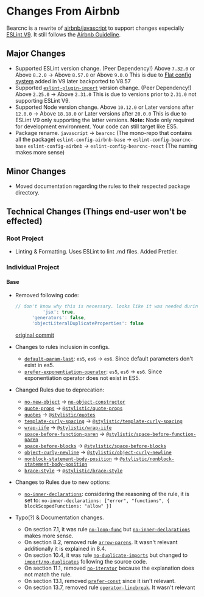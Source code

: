 # Changes From Airbnb

Bearcnc is a rewrite of [airbnb/javascript](https://github.com/airbnb/javascript) to support changes especially [ESLint V9](https://eslint.org/blog/2024/04/eslint-v9.0.0-released/). It still follows the [Airbnb Guideline](https://airbnb.io/javascript/).

## Major Changes

- Supported ESLint version change. (Peer Dependency!)
  Above `7.32.0` or Above `8.2.0` → Above `8.57.0` or Above `9.0.0` 
  This is due to [Flat config system](https://eslint.org/blog/2022/08/new-config-system-part-2/) added in V9 later backported to V8.57
- Supported [`eslint-plugin-import`](https://www.npmjs.com/package/eslint-plugin-import) version change. (Peer Dependency!)
  Above `2.25.0` → Above `2.31.0`
  This is due to versions prior to `2.31.0` not supporting ESLint V9.
- Supported Node version change.
  Above `10.12.0` or Later versions after `12.0.0` → Above `18.18.0` or Later versions after `20.0.0`
  This is due to ESLint V9 only supporting the latter versions.
  **Note:** Node only required for development environment. Your code can still target like ES5.
- Package rename.
  `javascript` → `bearcnc` (The mono-repo that contains all the package)
  `eslint-config-airbnb-base` → `eslint-config-bearcnc-base`
  `eslint-config-airbnb` → `eslint-config-bearcnc-react` (The naming makes more sense)

## Minor Changes

- Moved documentation regarding the rules to their respected package directory.

## Technical Changes (Things end-user won't be effected)

### Root Project

- Linting & Formatting.
  Uses ESLint to lint .md files. Added Prettier.

### Individual Project

#### Base

- Removed following code:
  ```js
  // don't know why this is necessary. looks like it was needed during eslint V2
  			'jsx': true,
        'generators': false,
        'objectLiteralDuplicateProperties': false
  ```

  [original commit](https://github.com/airbnb/javascript/commit/75807b9d5ead326be45f4719d81bda52d2bbb32a)

- Changes to rules inclusion in configs.
  - [`default-param-last`](https://eslint.org/docs/latest/rules/default-param-last): `es5`, `es6` → `es6`. Since default parameters don't exist in es5.
  - [`prefer-exponentiation-operator`](https://eslint.org/docs/latest/rules/prefer-exponentiation-operator): `es5`, `es6` → `es6`. Since exponentiation operator does not exist in ES5.

- Changed Rules due to deprecation:
  - [`no-new-object`](https://eslint.org/docs/latest/rules/no-new-object) → [`no-object-constructor`](https://eslint.org/docs/latest/rules/no-object-constructor)
  - [`quote-props`](https://eslint.org/docs/latest/rules/quote-props) → [`@stylistic/quote-props`](https://eslint.style/rules/quote-props)
  -  [`quotes`](https://eslint.org/docs/latest/rules/no-new-object) → [`@stylistic/quotes`](https://eslint.style/rules/quote-props)
  - [`template-curly-spacing`](https://eslint.org/docs/latest/rules/template-curly-spacing) → [`@stylistic/template-curly-spacing`](https://eslint.style/rules/template-curly-spacing)
  -  [`wrap-iife`](https://eslint.org/docs/latest/rules/wrap-iife) → [`@stylistic/wrap-iife`](https://eslint.style/rules/wrap-iife)
  -  [`space-before-function-paren`](https://eslint.org/docs/latest/rules/space-before-function-paren) → [`@stylistic/space-before-function-paren`](https://eslint.style/rules/space-before-function-paren)
  -  [`space-before-blocks`](https://eslint.org/docs/latest/rules/space-before-blocks) → [`@stylistic/space-before-blocks`](https://eslint.style/rules/space-before-blocks)
  -  [`object-curly-newline`](https://eslint.org/docs/latest/rules/object-curly-newline) → [`@stylistic/object-curly-newline`](https://eslint.style/rules/object-curly-newline)
  -  [`nonblock-statement-body-position`](https://eslint.org/docs/latest/rules/nonblock-statement-body-position) → [`@stylistic/nonblock-statement-body-position`](https://eslint.style/rules/nonblock-statement-body-position)
  -  [`brace-style`](https://eslint.org/docs/latest/rules/brace-style) → [`@stylistic/brace-style`](https://eslint.style/rules/brace-style)

- Changes to Rules due to new options:
  - [`no-inner-declarations`](https://eslint.org/docs/latest/rules/no-inner-declarations): considering the reasoning of the rule, it is set to: `no-inner-declarations: ["error", "functions", { blockScopedFunctions: "allow" }]`

- Typo(?) & Documentation changes.
  - On section 7.1, it was rule [`no-loop-func`](https://eslint.org/docs/latest/rules/no-loop-func) but [`no-inner-declarations`](https://eslint.org/docs/latest/rules/no-inner-declarations) makes more sense.
  - On section 8.2, removed rule [`arrow-parens`](https://eslint.org/docs/latest/rules/arrow-parens). It wasn't relevant additionally it is explained in 8.4.
  - On section 10.4, it was rule [`no-duplicate-imports`](https://eslint.org/docs/latest/rules/no-duplicate-imports) but changed to [`import/no-duplicates`](https://github.com/import-js/eslint-plugin-import/blob/main/docs/rules/no-duplicates.md) following the source code.
  - On section 11.1, removed [`no-iterator`](https://eslint.org/docs/latest/rules/no-iterator) because the explanation does not match the rule.
  - On section 13.1, removed [`prefer-const`](https://eslint.org/docs/latest/rules/prefer-const) since it isn't relevant.
  - On section 13.7, removed rule [`operator-linebreak`](https://eslint.org/docs/latest/rules/operator-linebreak). It wasn't relevant 
